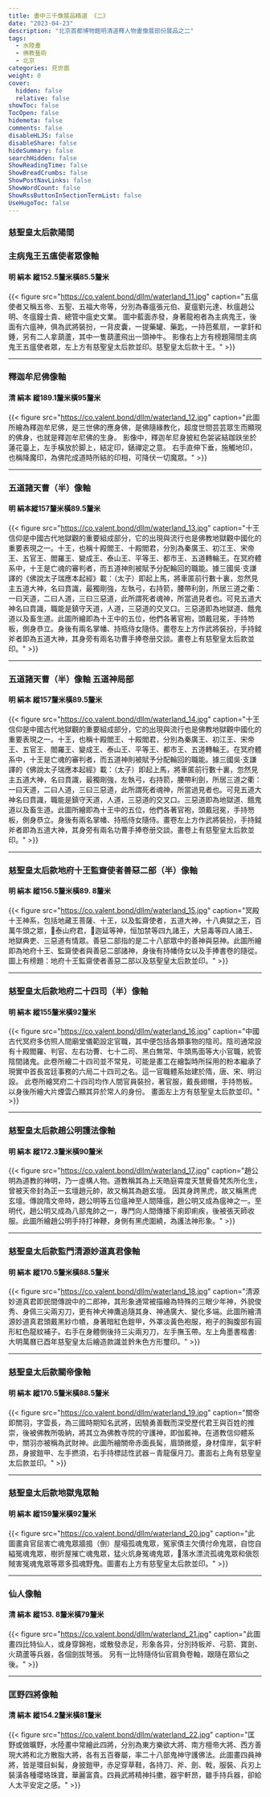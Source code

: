 ```yaml
---
title: 畫中三千像展品精選 《二》
date: "2023-04-23"
description: "北京首都博物館明清道釋人物畫像展部份展品之二"
tags:
  - 水陸畫
  - 佛教藝術
  - 北京
categories: 見世面
weight: 0
cover:
  hidden: false
  relative: false
showToc: false
TocOpen: false
hidemeta: false
comments: false
disableHLJS: false
disableShare: false
hideSummary: false
searchHidden: false
ShowReadingTime: false
ShowBreadCrumbs: false
ShowPostNavLinks: false
ShowWordCount: false
ShowRssButtonInSectionTermList: false
UseHugoToc: false
---
```


### 慈聖皇太后款陽間 
### 主病鬼王五瘟使者眾像軸
#### 明 絹本 縱152.5釐米橫85.5釐米
{{< figure src="https://co.valent.bond/dllm/waterland_11.jpg" caption="五瘟使者又稱五帝、五聖、五福大帝等，分別為春瘟張元伯、夏瘟劉元達、秋瘟趙公明、冬瘟鐘士貴、總管中瘟史文業。 圖中藍面赤發，身著龍袍者為主病鬼王，後面有六瘟神，俱為武將裝扮，一背皮囊，一提藥罐、藥匙，一持芭蕉扇，一拿釺和錘，另有二人拿葫蘆，其中一隻葫蘆飛出一頭神牛。 影像右上方有榜題陽間主病鬼王五瘟使者眾，左上方有慈聖皇太后款並印。慈聖皇太后款十王。" >}}
***
### 釋迦牟尼佛像軸
#### 清 絹本 縱189.1釐米橫95釐米
{{< figure src="https://co.valent.bond/dllm/waterland_12.jpg" caption="此圖所繪為釋迦牟尼佛，是三世佛的應身佛，是佛隨緣教化，超度世間芸芸眾生而顯現的佛身，也就是釋迦牟尼佛的生身。 影像中，釋迦牟尼身披紅色袈裟結跏趺坐於蓮花臺上，左手橫放於脚上，結定印，錶禪定之意。 右手直伸下垂，施觸地印，也稱降魔印，為佛陀成道時所結的印相，可降伏一切魔眾。" >}}
***
### 五道諸天曹（半）像軸
#### 明 絹本縱157釐米橫89.5釐米
{{< figure src="https://co.valent.bond/dllm/waterland_13.jpg" caption="十王信仰是中國古代地獄觀的重要組成部分，它的出現與流行也是佛教地獄觀中國化的重要表現之一。十王，也稱十殿閻王、十殿閻君，分別為秦廣王、初江王、宋帝王、五官王、閻羅王、變成王、泰山王、平等王、都市王、五道轉輪王。在冥府體系中，十王是亡魂的審判者，而五道神則被賦予分配輪回的職能。據三國吳·支謙譯的《佛說太子瑞應本起經》載：（太子）即起上馬，將車匿前行數十裏，忽然見主五道大神，名曰賁識，最獨剛強，左執弓，右持箭，腰帶利劍，所居三道之衢：一曰天道，二曰人道，三曰三惡道，此所謂死者魂神，所當過見者也。可見五道大神名曰賁識，職能是鎮守天道，人道，三惡道的交叉口。三惡道即為地獄道、餓鬼道以及畜生道。此圖所繪即為十王中的五位，他們各著官袍，頭戴冠冕，手持笏板，側身恭立。身後有兩名掌幡、持瓶侍女隨侍。畫卷左上方作武將裝扮，手持鉞斧者即為五道大神，其身旁有兩名功曹手捧卷册交談。畫卷上有慈聖皇太后款並印。" >}}
***
### 五道諸天曹（半）像軸 五道神局部
#### 明 絹本 縱157釐米橫89.5釐米
{{< figure src="https://co.valent.bond/dllm/waterland_14.jpg" caption="十王信仰是中國古代地獄觀的重要組成部分，它的出現與流行也是佛教地獄觀中國化的重要表現之一。十王，也稱十殿閻王、十殿閻君，分別為秦廣王、初江王、宋帝王、五官王、閻羅王、變成王、泰山王、平等王、都市王、五道轉輪王。在冥府體系中，十王是亡魂的審判者，而五道神則被賦予分配輪回的職能。據三國吳·支謙譯的《佛說太子瑞應本起經》載：（太子）即起上馬，將車匿前行數十裏，忽然見主五道大神，名曰賁識，最獨剛強，左執弓，右持箭，腰帶利劍，所居三道之衢：一曰天道，二曰人道，三曰三惡道，此所謂死者魂神，所當過見者也。可見五道大神名曰賁識，職能是鎮守天道，人道，三惡道的交叉口。三惡道即為地獄道、餓鬼道以及畜生道。此圖所繪即為十王中的五位，他們各著官袍，頭戴冠冕，手持笏板，側身恭立。身後有兩名掌幡、持瓶侍女隨侍。畫卷左上方作武將裝扮，手持鉞斧者即為五道大神，其身旁有兩名功曹手捧卷册交談。畫卷上有慈聖皇太后款並印。" >}}
***
### 慈聖皇太后款地府十王監齋使者善惡二部（半）像軸
#### 明 絹本 縱156.5釐米橫89. 8釐米
{{< figure src="https://co.valent.bond/dllm/waterland_15.jpg" caption="冥殿十王神系，包括地藏王菩薩、十王，以及監齋使者，五道大神，十八典獄之王，百萬牛頭之眾，泰山府君，迦延等神，恒加禁等四九諸王，大惡毒等四人諸王、地獄典吏、三惡道有情眾。善惡二部指的是二十八部眾中的善神與惡神。此圖所繪即為地府十王、監齋使者與善惡二部諸神，身後有持幡侍女以及手捧書卷的隨從。圖上有榜題：地府十王監齋使者善惡二部以及慈聖皇太后款並印。" >}}
***
### 慈聖皇太后款地府二十四司（半）像軸
#### 明 絹本 縱155釐米橫92釐米
{{< figure src="https://co.valent.bond/dllm/waterland_16.jpg" caption="中國古代冥府多仿照人間廟堂儀範設定官職，其中便包括各類事物的陰司。陰司通常設有十殿閻羅、判官、左右功曹、七十二司、黑白無常、牛頭馬面等大小官職，統管陰間諸鬼。此卷所繪二十四司並不常見，可能是畫工在繪製時所採用的粉本繼承了現實中首長宮廷事務的六局二十四司之名。這一官職體系始建於隋，唐、宋、明沿設。 此卷所繪冥府二十四司均作人間官員裝扮，著官服，戴長翅帽，手持笏板。 以身後所繪大片煙雲凸顯其异於常人的身份。 畫面左上方有慈聖皇太后款並印。" >}}
***
### 慈聖皇太后款趙公明護法像軸
#### 明 絹本 縱172.3釐米橫90釐米
{{< figure src="https://co.valent.bond/dllm/waterland_17.jpg" caption="趙公明為道教的神明，乃一虛構人物。道教稱其為上天皓庭霄度天慧覺昏梵炁所化生，曾被天帝封為正一玄壇趙元帥，故又稱其為趙玄壇。 因其身跨黑虎，故又稱黑虎玄壇。傳說隋文帝時，趙公明等五位瘟神至人間降瘟，趙公明又成為瘟神之一。至明代，趙公明又成為八部鬼帥之一，專門向人間傳播下痢即痢疾，後被張天師收服。此圖所繪趙公明手持打神鞭，身側有黑虎圍繞，為護法神形象。" >}}
***
### 慈聖皇太后款監門清源妙道真君像軸
#### 明 絹本 縱170.5釐米橫88.5釐米

{{< figure src="https://co.valent.bond/dllm/waterland_18.jpg" caption="清源妙道真君即民間傳說中的二郎神，其形象通常被描繪為特殊的三眼少年神，外貌俊秀、身佩三尖兩刃刀，更有神犬神鷹追隨其身、神通廣大、變化多端。此圖所繪清源妙道真君頭戴黑紗巾幘，身著暗紅色鎧甲，外罩淡黃色袍服，袍子的胸腹部有圓形紅色龍紋補子。右手在身體側後持三尖兩刃刀，左手撫玉帶。左上角墨書楷書:大明萬曆已酉年慈聖皇太后繪造款識並鈐朱色方形璽印。" >}}
***
### 慈聖皇太后款關帝像軸
#### 明 絹本 縱170.5釐米橫88.5釐米
{{< figure src="https://co.valent.bond/dllm/waterland_19.jpg" caption="關帝即關羽，字雲長，為三國時期知名武將，因驍勇善戰而深受歷代君王與百姓的推崇，後被佛教所吸納，將其立為佛教寺院的守護神，即伽藍神。在道教信仰體系中，關羽亦被稱為武財神。此圖所繪關帝赤面長髯，眉頭微蹙，身材偉岸，氣宇軒昂，身披鎧甲、左手撚須，右手持標誌性武器－青龍偃月刀。畫面右上角有慈聖皇太后款並印。" >}}
***
### 慈聖皇太后款地獄鬼眾軸
#### 明 絹本 縱159釐米橫92釐米
{{< figure src="https://co.valent.bond/dllm/waterland_20.jpg" caption="此圖畫貪官屈害亡魂鬼眾牆搗（倒）屋塌孤魂鬼眾，冤家債主欠債付命鬼眾，自惚自縊冤魂鬼眾，樹折屋摧亡魂鬼眾，猛火炕身冤魂鬼眾，落水漂流孤魂鬼眾和傎怨賊害冤魂鬼眾等眾多孤魂野鬼。圖畫右上方有慈聖皇太后款並印。" >}}
***
### 仙人像軸
#### 清 絹本 縱153. 8釐米橫79釐米
{{< figure src="https://co.valent.bond/dllm/waterland_21.jpg" caption="此圖畫四比特仙人，或身穿錦袍，或散發赤足，形象各异，分別持板斧、弓箭、寶劍、火葫蘆等兵器，各個劍拔弩張。 另有一比特隨侍仙官肩負卷軸，跟隨在眾仙之後。" >}}
***
### 匡野四將像軸
#### 清 絹本 縱154.2釐米橫81釐米
{{< figure src="https://co.valent.bond/dllm/waterland_22.jpg" caption="匡野或做曠野，水陸畫中常繪此四將，分別為東方樂欲大將、南方檀帝大將、西方善現大將和北方散脂大將，各有五百眷屬，率二十八部鬼神守護佛法。此圖畫四員神將，皆是環目虯髯，身披鎧甲，赤足穿草鞋，各持刀、斧、劍、戟，服裝、兵刃上裝潢各種瓔珞珠寶，華麗富貴。四員武將精神抖擻，器宇軒昂，雖手持兵器，卻給人太平安定之感。" >}}


